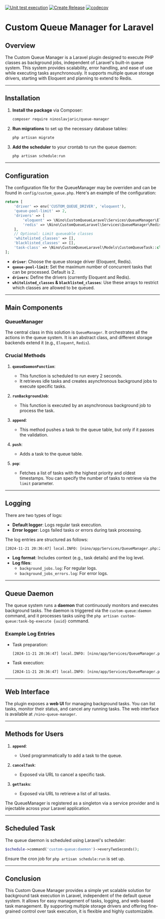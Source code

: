 [![Unit test execution](https://github.com/ninoslavjaric/queue-manager/actions/workflows/unittests.yaml/badge.svg)](https://github.com/ninoslavjaric/queue-manager/actions/workflows/unittests.yaml)
[![Create Release](https://github.com/ninoslavjaric/queue-manager/actions/workflows/release.yaml/badge.svg)](https://github.com/ninoslavjaric/queue-manager/actions/workflows/release.yaml)
[![codecov](https://codecov.io/github/ninoslavjaric/queue-manager/graph/badge.svg?token=H8D6C4GTY5)](https://codecov.io/github/ninoslavjaric/queue-manager)

# Custom Queue Manager for Laravel

## Overview

The Custom Queue Manager is a Laravel plugin designed to execute PHP classes as background jobs, independent of Laravel's built-in queue system. This system provides scalability, error handling, and ease of use while executing tasks asynchronously. It supports multiple queue storage drivers, starting with Eloquent and planning to extend to Redis.

---

## Installation

1. **Install the package** via Composer:

   ```bash
   composer require ninoslavjaric/queue-manager
   ```


2. **Run migrations** to set up the necessary database tables:

   ```bash
   php artisan migrate
   ```

5. **Add the scheduler** to your crontab to run the queue daemon:

   ```bash
   php artisan schedule:run
   ```

---

## Configuration

The configuration file for the QueueManager may be overriden and can be found in `config/custom_queue.php`. Here's an example of the configuration:

```php
return [
    'driver' => env('CUSTOM_QUEUE_DRIVER', 'eloquent'),
    'queue-pool-limit' => 2,
    'drivers' => [
        'eloquent' => \Nino\CustomQueueLaravel\Services\QueueManager\Eloquent::class,
        'redis' => \Nino\CustomQueueLaravel\Services\QueueManager\Redis::class,
    ],
    // Optional: Limit queueable classes
    'whitelisted_classes' => [],
    'blacklisted_classes' => [],
    'task-class' => \Nino\CustomQueueLaravel\Models\CustomQueueTask::class
];
```

- **`driver`**: Choose the queue storage driver (Eloquent, Redis).
- **`queue-pool-limit`**: Set the maximum number of concurrent tasks that can be processed. Default is 2.
- **`drivers`**: Define the drivers (currently Eloquent and Redis).
- **`whitelisted_classes` & `blacklisted_classes`**: Use these arrays to restrict which classes are allowed to be queued.

---

## Main Components

### QueueManager

The central class in this solution is `QueueManager`. It orchestrates all the actions in the queue system. It is an abstract class, and different storage backends extend it (e.g., `Eloquent`, `Redis`).

### Crucial Methods

1. **`queueDaemonFunction`**:
   - This function is scheduled to run every 2 seconds.
   - It retrieves idle tasks and creates asynchronous background jobs to execute specific tasks.
   
2. **`runBackgroundJob`**:
   - This function is executed by an asynchronous background job to process the task.
   
3. **`append`**:
   - This method pushes a task to the queue table, but only if it passes the validation.

4. **`push`**:
   - Adds a task to the queue table.

5. **`pop`**:
   - Fetches a list of tasks with the highest priority and oldest timestamps. You can specify the number of tasks to retrieve via the `limit` parameter.

---

## Logging

There are two types of logs:
- **Default logger**: Logs regular task execution.
- **Error logger**: Logs failed tasks or errors during task processing.

The log entries are structured as follows:

```txt
[2024-11-21 20:36:47] local.INFO: [nino/app/Services/QueueManager.php:219] {"flag":"custom-queue:daemon","queuePoolLimit":3} -----> Cancelling tasks that aren't running in system
```

- **Log format**: Includes context (e.g., task details) and the log level.
- **Log files**:
  - `background_jobs.log`: For regular logs.
  - `background_jobs_errors.log`: For error logs.

---

## Queue Daemon

The queue system runs a **daemon** that continuously monitors and executes background tasks. The daemon is triggered via the `custom-queue:daemon` command, and it processes tasks using the `php artisan custom-queue:task-bg-execute {uuid}` command.

### Example Log Entries

- Task preparation:
  ```txt
  [2024-11-21 20:36:47] local.INFO: [nino/app/Services/QueueManager.php:233] {"flag":"custom-queue:daemon","queuePoolLimit":3,"tasksExtractedCount":2} -----> Preparing tasks for execution
  ```
- Task execution:
  ```txt
  [2024-11-21 20:36:47] local.INFO: [nino/app/Services/QueueManager.php:246] {"flag":"custom-queue:daemon","queuePoolLimit":3,"tasksExtractedCount":2,"cmd":"'\/usr\/local\/bin\/php' '\/var\/www\/html\/artisan' 'custom-queue:task-bg-execute' '4919f8b9-06b9-4902-a96f-80c9bd7a8203'"} -----> Running task in background
  ```

---

## Web Interface

The plugin exposes a **web UI** for managing background tasks. You can list tasks, monitor their status, and cancel any running tasks. The web interface is available at `/nino-queue-manager`.

---

## Methods for Users

1. **`append`**:
   - Used programmatically to add a task to the queue.

2. **`cancelTask`**:
   - Exposed via URL to cancel a specific task.

3. **`getTasks`**:
   - Exposed via URL to retrieve a list of all tasks.

The QueueManager is registered as a singleton via a service provider and is injectable across your Laravel application.

---

## Scheduled Task

The queue daemon is scheduled using Laravel's scheduler:

```php
$schedule->command('custom-queue:daemon')->everyTwoSeconds();
```

Ensure the cron job for `php artisan schedule:run` is set up.

---

## Conclusion

This Custom Queue Manager provides a simple yet scalable solution for background task execution in Laravel, independent of the default queue system. It allows for easy management of tasks, logging, and web-based task management. By supporting multiple storage drivers and offering fine-grained control over task execution, it is flexible and highly customizable.


